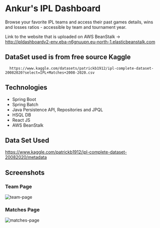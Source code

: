 # Ankur's IPL Dashboard

Browse your favorite IPL teams and access their past games details, wins and losses ratios - accessible by team and tournament year.

Link to the website that is uploaded on AWS BeanStalk ->
      http://ipldashboardv2-env.eba-n6gnuupn.eu-north-1.elasticbeanstalk.com

## DataSet used is from free source Kaggle
      https://www.kaggle.com/datasets/patrickb1912/ipl-complete-dataset-20082020?select=IPL+Matches+2008-2020.csv

## Technologies

* Spring Boot
* Spring Batch
* Java Persistence API, Repositories and JPQL
* HSQL DB
* React JS
* AWS BeanStalk

## Data Set Used
https://www.kaggle.com/patrickb1912/ipl-complete-dataset-20082020/metadata

## Screenshots ##

### Team Page

![team-page](https://github.com/Darklord3322/IPL-Dashboard/assets/68394663/3c23da63-20bf-4e71-9679-8436e4ab8fc8)

### Matches Page

![matches-page](https://github.com/Darklord3322/IPL-Dashboard/assets/68394663/0694d1b5-8126-469c-9a15-9c2d8ea194eb)
